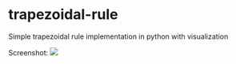 # trapezoidal-rule
Simple trapezoidal rule implementation in python with visualization

Screenshot:
![](https://i.imgur.com/NzCMGil.png)

